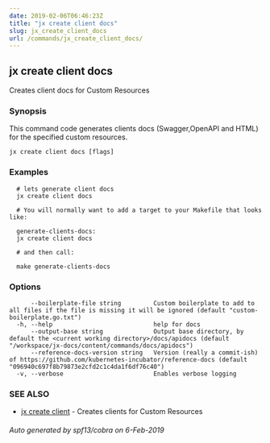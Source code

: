 ```yaml
---
date: 2019-02-06T06:46:23Z
title: "jx create client docs"
slug: jx_create_client_docs
url: /commands/jx_create_client_docs/
---
```

## jx create client docs

Creates client docs for Custom Resources

### Synopsis

This command code generates clients docs (Swagger,OpenAPI and HTML) for the specified custom resources.

```
jx create client docs [flags]
```

### Examples

```
  # lets generate client docs
  jx create client docs
  
  # You will normally want to add a target to your Makefile that looks like:
  
  generate-clients-docs:
  jx create client docs
  
  # and then call:
  
  make generate-clients-docs
```

### Options

```
      --boilerplate-file string         Custom boilerplate to add to all files if the file is missing it will be ignored (default "custom-boilerplate.go.txt")
  -h, --help                            help for docs
      --output-base string              Output base directory, by default the <current working directory>/docs/apidocs (default "/workspace/jx-docs/content/commands/docs/apidocs")
      --reference-docs-version string   Version (really a commit-ish) of https://github.com/kubernetes-incubator/reference-docs (default "096940c697f8b79873e2cfd2c1c4da1f6df76c40")
  -v, --verbose                         Enables verbose logging
```

### SEE ALSO

* [jx create client](/commands/jx_create_client/)	 - Creates clients for Custom Resources

###### Auto generated by spf13/cobra on 6-Feb-2019
